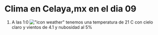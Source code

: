 # Clima en Celaya,mx en el dia 09

1. A las 1:0 !["icon weather"](http://openweathermap.org/img/w/01n.png) tenemos una temperatura de 21 C con cielo claro y  vientos de 4.1 y nubosidad al 5%
